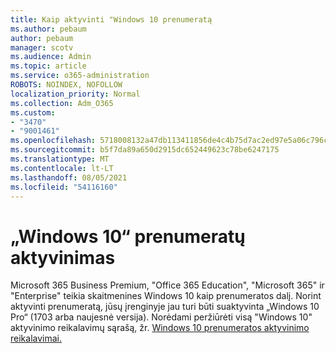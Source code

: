 ```yaml
---
title: Kaip aktyvinti "Windows 10 prenumeratą
ms.author: pebaum
author: pebaum
manager: scotv
ms.audience: Admin
ms.topic: article
ms.service: o365-administration
ROBOTS: NOINDEX, NOFOLLOW
localization_priority: Normal
ms.collection: Adm_O365
ms.custom:
- "3470"
- "9001461"
ms.openlocfilehash: 5718008132a47db113411856de4c4b75d7ac2ed97e5a06c796c5be06c535b932
ms.sourcegitcommit: b5f7da89a650d2915dc652449623c78be6247175
ms.translationtype: MT
ms.contentlocale: lt-LT
ms.lasthandoff: 08/05/2021
ms.locfileid: "54116160"
---
```

# <a name="activating-windows-10-subscriptions"></a>„Windows 10“ prenumeratų aktyvinimas

Microsoft 365 Business Premium, "Office 365 Education", "Microsoft 365" ir "Enterprise" teikia skaitmenines Windows 10 kaip prenumeratos dalį. Norint aktyvinti prenumeratą, jūsų įrenginyje jau turi būti suaktyvinta „Windows 10 Pro“ (1703 arba naujesnė versija). Norėdami peržiūrėti visą "Windows 10" aktyvinimo reikalavimų sąrašą, žr. [Windows 10 prenumeratos aktyvinimo reikalavimai.](https://docs.microsoft.com/windows/deployment/windows-10-subscription-activation#requirements)
